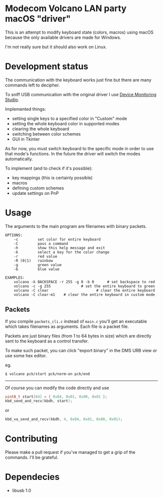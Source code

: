 # Modecom Volcano LAN party macOS "driver"

This is an attempt to modify keyboard state (colors, macros) using macOS because
the only available drivers are made for Windows.

I'm not really sure but it should also work on Linux.

# Development status

The communication with the keyboard works just fine but there are many commands
left to decipher.

To sniff USB communication with the original driver I use [Device Monitoring
Studio](https://www.hhdsoftware.com/device-monitoring-studio).

Implemented things:

* setting single keys to a specified color in "Custom" mode
* setting the whole keyboard color in supported modes
* clearing the whole keyboard
* switching between color schemes
* GUI in Tkinter

As for now, you must switch keyboard to the specific mode in order to use
that mode's functions. In the future the driver will switch the modes
automatically.

To implement (and to check if it's possible):

* key mappings (this is certainly possible)
* macros
* defining custom schemes
* update settings on PnP

# Usage

The arguments to the main program are filenames with binary packets.

```
OPTIONS:
    -c         set color for entire keyboard
    -C         pass a command
    -h         show this help message and exit
    -k         select a key for the color change
    -r         red value
    -R (0|1)   rainbow
    -g         green value
    -b         blue value

EXAMPLES:
    volcano -k BACKSPACE -r 255 -g 0 -b 0      # set backspace to red
    volcano -c -g 255              # set the entire keyboard to green
    volcano -C clear                      # clear the entire keyboard
    volcano -C clear-m1    # clear the entire keyboard in custom mode
```

## Packets

If you compile `packets_cli.c`  instead of `main.c` you'll get an executable which
takes filenames as arguments. Each file is a packet file.

Packets are just binary files (from 1 to 64 bytes in size) which are directly
sent to the keyboard as a control transfer.

To make such packet, you can click "export binary" in the DMS URB view or
use some hex editor.

eg.

```bash
$ volcano pck/start pck/norm-on pck/end
```

---

Of course you can modify the code directly and use

```c
uint8_t start[64] = { 0x04, 0x01, 0x00, 0x01 };
kbd_send_and_recv(kbdh, start);
```

or

```c
kbd_va_send_and_recv(kbdh, 4, 0x04, 0x01, 0x00, 0x01);
```

# Contributing

Please make a pull request if you've managed to get a grip of the commands.
I'll be grateful.

# Dependecies

* libusb 1.0
